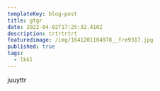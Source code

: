 ```yaml
---
templateKey: blog-post
title: gtgr
date: 2022-04-02T17:25:32.410Z
description: trtrtrtrt
featuredimage: /img/1641201104978__fre9317.jpg
published: true
tags:
  - lkkl
---
```

juuyttr